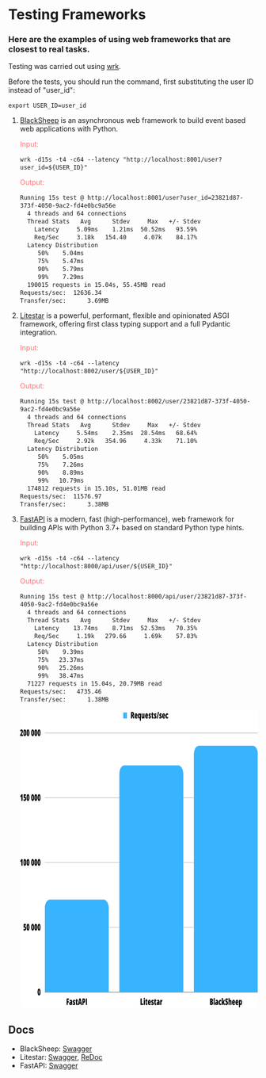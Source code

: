 # Testing Frameworks

### Here are the examples of using web frameworks that are closest to real tasks.

Testing was carried out using [wrk](https://github.com/wg/wrk).

Before the tests, you should run the command, first substituting the user ID instead of "user_id":

```shell
export USER_ID=user_id
```

1. [BlackSheep](https://github.com/Neoteroi/BlackSheep) is an asynchronous web framework to build event based web
   applications with Python.

   <span style="color: #FF7276" >Input:<span/>

   ```shell
   wrk -d15s -t4 -c64 --latency "http://localhost:8001/user?user_id=${USER_ID}"
   ```

   <span style="color: #FF7276" >Output:<span/>

   ```text
   Running 15s test @ http://localhost:8001/user?user_id=23821d87-373f-4050-9ac2-fd4e0bc9a56e
     4 threads and 64 connections
     Thread Stats   Avg      Stdev     Max   +/- Stdev
       Latency     5.09ms    1.21ms  50.52ms   93.59%
       Req/Sec     3.18k   154.40     4.07k    84.17%
     Latency Distribution
        50%    5.04ms
        75%    5.47ms
        90%    5.79ms
        99%    7.29ms
     190015 requests in 15.04s, 55.45MB read
   Requests/sec:  12636.34
   Transfer/sec:      3.69MB
   ```
2. [Litestar](https://github.com/litestar-org/litestar) is a powerful, performant, flexible and opinionated ASGI
   framework, offering first class typing support and a full Pydantic integration.

   <span style="color: #FF7276" >Input:<span/>

   ```shell
   wrk -d15s -t4 -c64 --latency "http://localhost:8002/user/${USER_ID}"
   ```

   <span style="color: #FF7276" >Output:<span/>

   ```text
   Running 15s test @ http://localhost:8002/user/23821d87-373f-4050-9ac2-fd4e0bc9a56e
     4 threads and 64 connections
     Thread Stats   Avg      Stdev     Max   +/- Stdev
       Latency     5.54ms    2.35ms  28.54ms   68.64%
       Req/Sec     2.92k   354.96     4.33k    71.10%
     Latency Distribution
        50%    5.05ms
        75%    7.26ms
        90%    8.89ms
        99%   10.79ms
     174812 requests in 15.10s, 51.01MB read
   Requests/sec:  11576.97
   Transfer/sec:      3.38MB
   ```
3. [FastAPI](https://github.com/tiangolo/fastapi) is a modern, fast (high-performance), web framework for building APIs
   with Python 3.7+ based on standard Python type hints.

   <span style="color: #FF7276" >Input:<span/>

   ```shell
   wrk -d15s -t4 -c64 --latency "http://localhost:8000/api/user/${USER_ID}"
   ```

   <span style="color: #FF7276" >Output:<span/>

   ```text
   Running 15s test @ http://localhost:8000/api/user/23821d87-373f-4050-9ac2-fd4e0bc9a56e
     4 threads and 64 connections
     Thread Stats   Avg      Stdev     Max   +/- Stdev
       Latency    13.74ms    8.71ms  52.53ms   70.35%
       Req/Sec     1.19k   279.66     1.69k    57.83%
     Latency Distribution
        50%    9.39ms
        75%   23.37ms
        90%   25.26ms
        99%   38.47ms
     71227 requests in 15.04s, 20.79MB read
   Requests/sec:   4735.46
   Transfer/sec:      1.38MB
   ```

   <img src="./diagram.png" alt="diagram" style="width: 800px; height: 600px;"/>

## Docs

* BlackSheep: [Swagger](http://localhost:8001/docs#/)
* Litestar: [Swagger](http://localhost:8002/schema/swagger#/), [ReDoc](http://localhost:8002/schema/redoc#/)
* FastAPI: [Swagger](http://localhost:8000/api/openapi#/)
